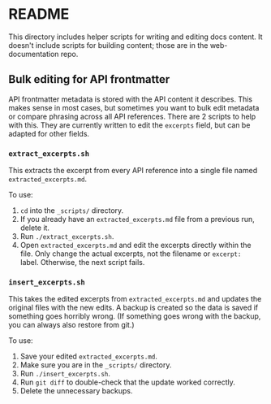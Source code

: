 # README
This directory includes helper scripts for writing and editing docs content. It
doesn't include scripts for building content; those are in the web-documentation
repo.

## Bulk editing for API frontmatter
API frontmatter metadata is stored with the API content it describes. This makes
sense in most cases, but sometimes you want to bulk edit metadata or compare
phrasing across all API references. There are 2 scripts to help with this. They
are currently written to edit the `excerpts` field, but can be adapted for other
fields.

### `extract_excerpts.sh`
This extracts the excerpt from every API reference into a single file named
`extracted_excerpts.md`. 

To use:
1.  `cd` into the `_scripts/` directory.
1.  If you already have an `extracted_excerpts.md` file from a previous run,
    delete it.
1.  Run `./extract_excerpts.sh`.
1.  Open `extracted_excerpts.md` and edit the excerpts directly within the file.
    Only change the actual excerpts, not the filename or `excerpt: ` label.
    Otherwise, the next script fails.

### `insert_excerpts.sh`
This takes the edited excerpts from `extracted_excerpts.md` and updates the
original files with the new edits. A backup is created so the data is saved if
something goes horribly wrong. (If something goes wrong with the backup, you can
always also restore from git.)

To use:
1.  Save your edited `extracted_excerpts.md`.
1.  Make sure you are in the `_scripts/` directory.
1.  Run `./insert_excerpts.sh`.
1.  Run `git diff` to double-check that the update worked correctly.
1.  Delete the unnecessary backups.
